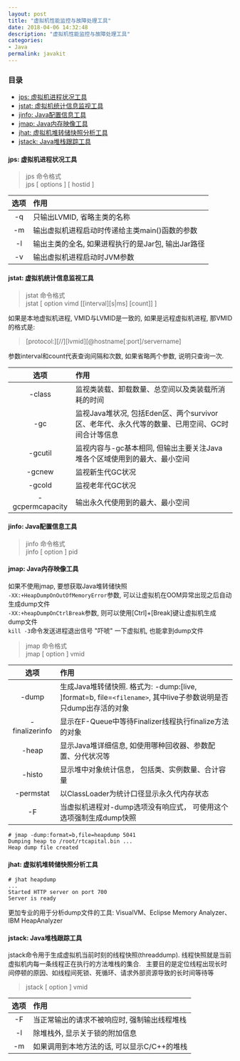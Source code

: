 ```yaml
---
layout: post
title: "虚拟机性能监控与故障处理工具"
date: 2018-04-06 14:32:48
description: "虚拟机性能监控与故障处理工具"
categories:
- Java
permalink: javakit
---
```


### 目录
* [jps: 虚拟机进程状况工具](#jps-虚拟机进程状况工具)
* [jstat: 虚拟机统计信息监视工具](#jstat-虚拟机统计信息监视工具)
* [jinfo: Java配置信息工具](#jinfo-java配置信息工具)
* [jmap: Java内存映像工具](#jmap-java内存映像工具)
* [jhat: 虚拟机堆转储快照分析工具](#jhat-虚拟机堆转储快照分析工具)
* [jstack: Java堆栈跟踪工具](#jstack-java堆栈跟踪工具)

#### jps: 虚拟机进程状况工具

> jps 命令格式    
> jps [ options ] [ hostid ]  

|选项|作用|
|:--:|:--|
|-q|只输出LVMID, 省略主类的名称|
|-m|输出虚拟机进程启动时传递给主类main()函数的参数|
|-l|输出主类的全名, 如果进程执行的是Jar包, 输出Jar路径|
|-v|输出虚拟机进程启动时JVM参数|

#### jstat: 虚拟机统计信息监视工具

> jstat 命令格式  
> jstat [ option vimd [[interval][s|ms] [count]] ]  

如果是本地虚拟机进程, VMID与LVMID是一致的, 如果是远程虚拟机进程, 那VMID的格式是:  

> [protocol:][//][lvmid][@hostname[:port]/servername]  

参数interval和count代表查询间隔和次数, 如果省略两个参数, 说明只查询一次.

|选项|作用|
|:--:|:--|
|-class|监视类装载、卸载数量、总空间以及类装载所消耗的时间|
|-gc|监视Java堆状况, 包括Eden区、两个survivor区、老年代、永久代等的数量、已用空间、GC时间合计等信息|
|-gcutil|监视内容与-gc基本相同, 但输出主要关注Java堆各个区域使用到的最大、最小空间|
|-gcnew|监视新生代GC状况|
|-gcold|监视老年代GC状况|
|-gcpermcapacity|输出永久代使用到的最大、最小空间|

#### jinfo: Java配置信息工具

> jinfo 命令格式  
> jinfo [ option ] pid

#### jmap: Java内存映像工具

如果不使用jmap, 要想获取Java堆转储快照  
`-XX:+HeapDumpOnOutOfMemoryError`参数, 可以让虚拟机在OOM异常出现之后自动生成dump文件  
`-XX:+heapDumpOnCtrlBreak`参数, 则可以使用[Ctrl]+[Break]键让虚拟机生成dump文件  
`kill -3`命令发送进程退出信号 "吓唬" 一下虚拟机, 也能拿到dump文件  

> jmap 命令格式  
> jmap [ option ] vmid  

|选项|作用|
|:--:|:--|
|-dump|生成Java堆转储快照. 格式为: -dump:[live, ]format=b, file=`<filename>`, 其中live子参数说明是否只dump出存活的对象|
|-finalizerinfo|显示在F-Queue中等待Finalizer线程执行finalize方法的对象|
|-heap|显示Java堆详细信息, 如使用哪种回收器、参数配置、分代状况等|
|-histo|显示堆中对象统计信息， 包括类、实例数量、合计容量|
|-permstat|以ClassLoader为统计口径显示永久代内存状态|
|-F|当虚拟机进程对-dump选项没有响应式， 可使用这个选项强制生成dump快照|

```vim
# jmap -dump:format=b,file=heapdump 5041
Dumping heap to /root/rtcapital.bin ...
Heap dump file created
```

#### jhat: 虚拟机堆转储快照分析工具

```vim
# jhat heapdump
...
Started HTTP server on port 700
Server is ready
```
更加专业的用于分析dump文件的工具: VisualVM、Eclipse Memory Analyzer、IBM HeapAnalyzer

#### jstack: Java堆栈跟踪工具

jstack命令用于生成虚拟机当前时刻的线程快照(threaddump). 线程快照就是当前虚拟机内每一条线程正在执行的方法堆栈的集合.  
主要目的是定位线程出现长时间停顿的原因、如线程间死锁、死循环、请求外部资源导致的长时间等待等

> jstack [ option ] vmid

|选项|作用|
|:--:|:--|
|-F|当正常输出的请求不被响应时, 强制输出线程堆栈|
|-l|除堆栈外, 显示关于锁的附加信息|
|-m|如果调用到本地方法的话, 可以显示C/C++的堆栈|
